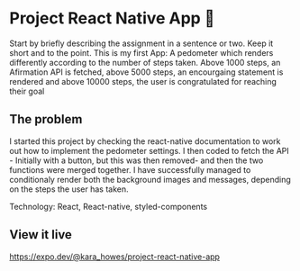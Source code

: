 # Project React Native App 📱


Start by briefly describing the assignment in a sentence or two. Keep it short and to the point.
This is my first App: A pedometer which renders differently according to the number of steps taken. Above 1000 steps, an Afirmation API is fetched, above 5000 steps, an encourgaing statement is rendered and above 10000 steps, the user is congratulated for reaching their goal

## The problem

I started this project by checking the react-native documentation to work out how to implement the pedometer settings. I then coded to fetch the API - Initially with a button, but this was then removed- and then the two functions were merged together. I have successfully managed to conditionaly render both the background images and messages, depending on the steps the user has taken. 

Technology: React, React-native, styled-components
## View it live

https://expo.dev/@kara_howes/project-react-native-app
